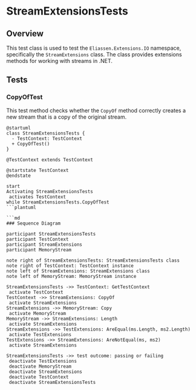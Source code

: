 # StreamExtensionsTests

## Overview

This test class is used to test the `Eliassen.Extensions.IO` namespace, specifically the `StreamExtensions` class. The class provides extensions methods for working with streams in .NET.

## Tests

### CopyOfTest

This test method checks whether the `CopyOf` method correctly creates a new stream that is a copy of the original stream.

```plantuml
@startuml
class StreamExtensionsTests {
  - TestContext: TestContext
  + CopyOfTest()
}

@TestContext extends TestContext

@startstate TestContext
@endstate

start
Activating StreamExtensionsTests
 activates TestContext
while StreamExtensionsTests.CopyOfTest
```plantuml

```md
### Sequence Diagram

participant StreamExtensionsTests
participant TestContext
participant StreamExtensions
participant MemoryStream

note right of StreamExtensionsTests: StreamExtensionsTests class
note right of TestContext: TestContext instance
note left of StreamExtensions: StreamExtensions class
note left of MemoryStream: MemoryStream instance

StreamExtensionsTests ->> TestContext: GetTestContext
 activate TestContext
TestContext ->> StreamExtensions: CopyOf
 activate StreamExtensions
StreamExtensions ->> MemoryStream: Copy
 activate MemoryStream
MemoryStream ->> StreamExtensions: Length
 activate StreamExtensions
StreamExtensions ->> TestExtensions: AreEqual(ms.Length, ms2.Length)
 activate TestExtensions
TestExtensions ->> StreamExtensions: AreNotEqual(ms, ms2)
 activate StreamExtensions

StreamExtensionsTests ->> test outcome: passing or failing
 deactivate TestExtensions
 deactivate MemoryStream
 deactivate StreamExtensions
 deactivate TestContext
 deactivate StreamExtensionsTests
```